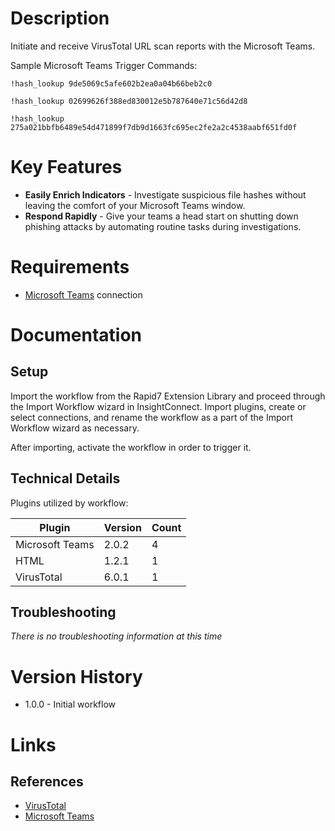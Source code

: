 # Description

Initiate and receive VirusTotal URL scan reports with the Microsoft Teams.

Sample Microsoft Teams Trigger Commands:

`!hash_lookup 9de5069c5afe602b2ea0a04b66beb2c0`

`!hash_lookup 02699626f388ed830012e5b787640e71c56d42d8`

`!hash_lookup 275a021bbfb6489e54d471899f7db9d1663fc695ec2fe2a2c4538aabf651fd0f`


# Key Features

* **Easily Enrich Indicators** - Investigate suspicious file hashes without leaving the comfort of your Microsoft Teams window.
* **Respond Rapidly** - Give your teams a head start on shutting down phishing attacks by automating routine tasks during investigations.

# Requirements

* [Microsoft Teams](https://insightconnect.help.rapid7.com/docs/microsoft-teams) connection

# Documentation

## Setup

Import the workflow from the Rapid7 Extension Library and proceed through the Import Workflow wizard in InsightConnect.
Import plugins, create or select connections, and rename the workflow as a part of the Import Workflow wizard as necessary.

After importing, activate the workflow in order to trigger it.

## Technical Details

Plugins utilized by workflow:

|Plugin|Version|Count|
|----|----|--------|
|Microsoft Teams|2.0.2|4|
|HTML|1.2.1|1|
|VirusTotal|6.0.1|1|

## Troubleshooting

_There is no troubleshooting information at this time_

# Version History

* 1.0.0 - Initial workflow

# Links

## References

* [VirusTotal](https://www.virustotal.com/gui/home/upload)
* [Microsoft Teams](https://products.office.com/en-US/microsoft-teams/group-chat-software)
